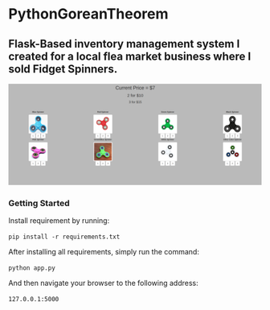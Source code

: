 # PythonGoreanTheorem

## Flask-Based inventory management system I created for a local flea market business where I sold Fidget Spinners.

<p align="center">
  <img src="src/ss.png" width="850"/>
</p>

### Getting Started

Install requirement by running:

```pip install -r requirements.txt```

After installing all requirements, simply run the command:

```python app.py```

And then navigate your browser to the following address:

```127.0.0.1:5000```